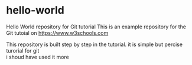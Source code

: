 # hello-world
Hello World repository for Git tutorial
This is an example repository for the Git tutoial on https://www.w3schools.com

This repository is built step by step in the tutorial.
it is simple but percise turorial for git  
i shoud have used it more 
